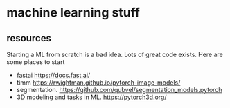 # machine learning stuff

## resources
Starting a ML from scratch is a bad idea. Lots of great code exists. Here are some places to start
* fastai https://docs.fast.ai/
* timm https://rwightman.github.io/pytorch-image-models/
* segmentation. https://github.com/qubvel/segmentation_models.pytorch
* 3D modeling and tasks in ML. https://pytorch3d.org/
